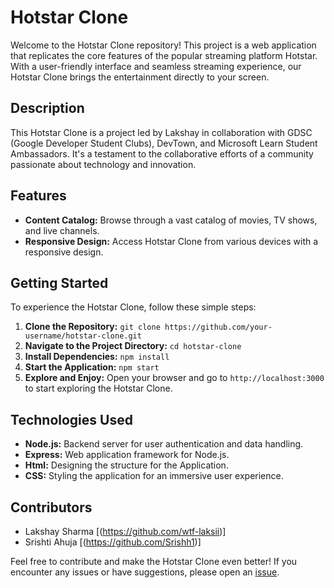 # Hotstar Clone

Welcome to the Hotstar Clone repository! This project is a web application that replicates the core features of the popular streaming platform Hotstar. With a user-friendly interface and seamless streaming experience, our Hotstar Clone brings the entertainment directly to your screen.

## Description

This Hotstar Clone is a project led by Lakshay in collaboration with GDSC (Google Developer Student Clubs), DevTown, and Microsoft Learn Student Ambassadors. It's a testament to the collaborative efforts of a community passionate about technology and innovation.

## Features

- **Content Catalog:** Browse through a vast catalog of movies, TV shows, and live channels.
- **Responsive Design:** Access Hotstar Clone from various devices with a responsive design.

## Getting Started

To experience the Hotstar Clone, follow these simple steps:

1. **Clone the Repository:** `git clone https://github.com/your-username/hotstar-clone.git`
2. **Navigate to the Project Directory:** `cd hotstar-clone`
3. **Install Dependencies:** `npm install`
4. **Start the Application:** `npm start`
5. **Explore and Enjoy:** Open your browser and go to `http://localhost:3000` to start exploring the Hotstar Clone.

## Technologies Used

- **Node.js:** Backend server for user authentication and data handling.
- **Express:** Web application framework for Node.js.
- **Html:** Designing the structure for the Application.
- **CSS:** Styling the application for an immersive user experience.

## Contributors

- Lakshay Sharma [(https://github.com/wtf-laksii)]
- Srishti Ahuja [(https://github.com/Srishh1)]

Feel free to contribute and make the Hotstar Clone even better! If you encounter any issues or have suggestions, please open an [issue](https://github.com/wtf-laksii/hotstar-clone/issues).

